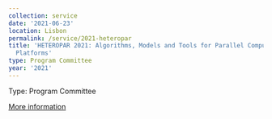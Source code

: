 ```yaml
---
collection: service
date: '2021-06-23'
location: Lisbon
permalink: /service/2021-heteropar
title: 'HETEROPAR 2021: Algorithms, Models and Tools for Parallel Computing on Heterogeneous
  Platforms'
type: Program Committee
year: '2021'
---
```


Type: Program Committee

[More information](http://heteropar2021.bsc.es/)
